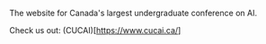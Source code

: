 The website for Canada's largest undergraduate conference on AI.

Check us out: (CUCAI)[https://www.cucai.ca/]
